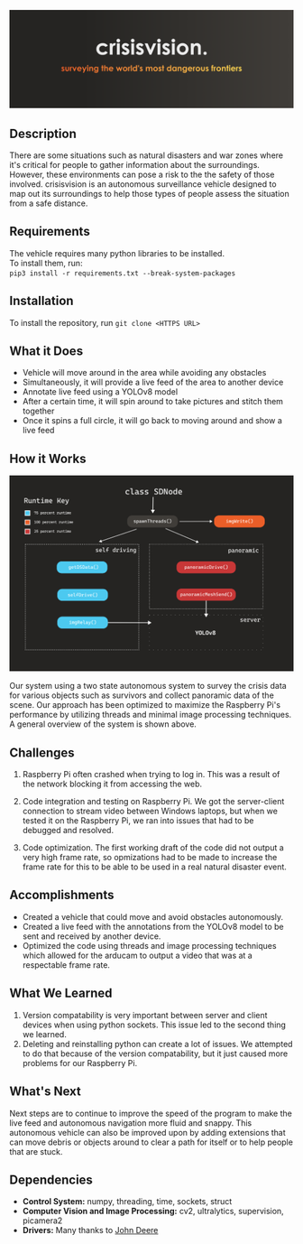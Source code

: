
![Banner](banner.png)

## Description

There are some situations such as natural disasters and war zones where it's critical for people to gather information about the surroundings. However, these environments can pose a risk to the the safety of those involved. crisisvision is an autonomous surveillance vehicle designed to map out its surroundings to help those types of people assess the situation from a safe distance.


## Requirements

The vehicle requires many python libraries to be installed.  
To install them, run:  
`pip3 install -r requirements.txt --break-system-packages`

## Installation

To install the repository, run `git clone <HTTPS URL>`


## What it Does

* Vehicle will move around in the area while avoiding any obstacles
* Simultaneously, it will provide a live feed of the area to another device
* Annotate live feed using a YOLOv8 model
* After a certain time, it will spin around to take pictures and stitch them together
* Once it spins a full circle, it will go back to moving around and show a live feed

## How it Works

![System Diagram](hackilflow.png)

Our system using a two state autonomous system to survey the crisis data for various objects such as survivors and collect panoramic data of the scene. Our approach has been optimized to maximize the Raspberry Pi's performance by utilizing threads and minimal image processing techniques. A general overview of the system is shown above.

## Challenges

1) Raspberry Pi often crashed when trying to log in. This was a result of the network blocking it from accessing the web. 

2) Code integration and testing on Raspberry Pi. We got the server-client connection to stream video between Windows laptops, but when we tested it on the Raspberry Pi, we ran into issues that had to be debugged and resolved. 

3) Code optimization. The first working draft of the code did not output a very high frame rate, so opmizations had to be made to increase the frame rate for this to be able to be used in a real natural disaster event.

## Accomplishments

* Created a vehicle that could move and avoid obstacles autonomously.
* Created a live feed with the annotations from the YOLOv8 model to be sent and received by another device. 
* Optimized the code using threads and image processing techniques which allowed for the arducam to output a video that was at a respectable frame rate. 

## What We Learned

1) Version compatability is very important between server and client devices when using python sockets. This issue led to the second thing we learned.
2) Deleting and reinstalling python can create a lot of issues. We attempted to do that because of the version compatability, but it just caused more problems for our Raspberry Pi. 

## What's Next
Next steps are to continue to improve the speed of the program to make the live feed and autonomous navigation more fluid and snappy. This autonomous vehicle can also be improved upon by adding extensions that can move debris or objects around to clear a path for itself or to help people that are stuck.   

## Dependencies

* **Control System:** numpy, threading, time, sockets, struct
* **Computer Vision and Image Processing:** cv2, ultralytics, supervision, picamera2
* **Drivers:** Many thanks to [John Deere](https://github.com/jameskabbes/HackIllinois2024/tree/main)

